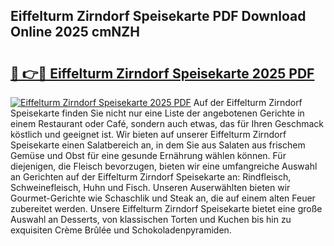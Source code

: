 ## Eiffelturm Zirndorf Speisekarte PDF Download Online 2025 cmNZH

# <h2><a href="http://gc7qqr.nevu.top/?p=Eiffelturm+Zirndorf+Speisekarte">🔗 👉🔴 Eiffelturm Zirndorf Speisekarte 2025 PDF</a></h2>

[![Eiffelturm Zirndorf Speisekarte 2025 PDF](https://i.imgur.com/dBaPXMq.png)](http://gc7qqr.nevu.top/?p=Eiffelturm+Zirndorf+Speisekarte)
Auf der Eiffelturm Zirndorf Speisekarte finden Sie nicht nur eine Liste der angebotenen Gerichte in einem Restaurant oder Café, sondern auch etwas, das für Ihren Geschmack köstlich und geeignet ist. Wir bieten auf unserer Eiffelturm Zirndorf Speisekarte einen Salatbereich an, in dem Sie aus Salaten aus frischem Gemüse und Obst für eine gesunde Ernährung wählen können. Für diejenigen, die Fleisch bevorzugen, bieten wir eine umfangreiche Auswahl an Gerichten auf der Eiffelturm Zirndorf Speisekarte an: Rindfleisch, Schweinefleisch, Huhn und Fisch. Unseren Auserwählten bieten wir Gourmet-Gerichte wie Schaschlik und Steak an, die auf einem alten Feuer zubereitet werden. Unsere Eiffelturm Zirndorf Speisekarte bietet eine große Auswahl an Desserts, von klassischen Torten und Kuchen bis hin zu exquisiten Crème Brûlée und Schokoladenpyramiden.
